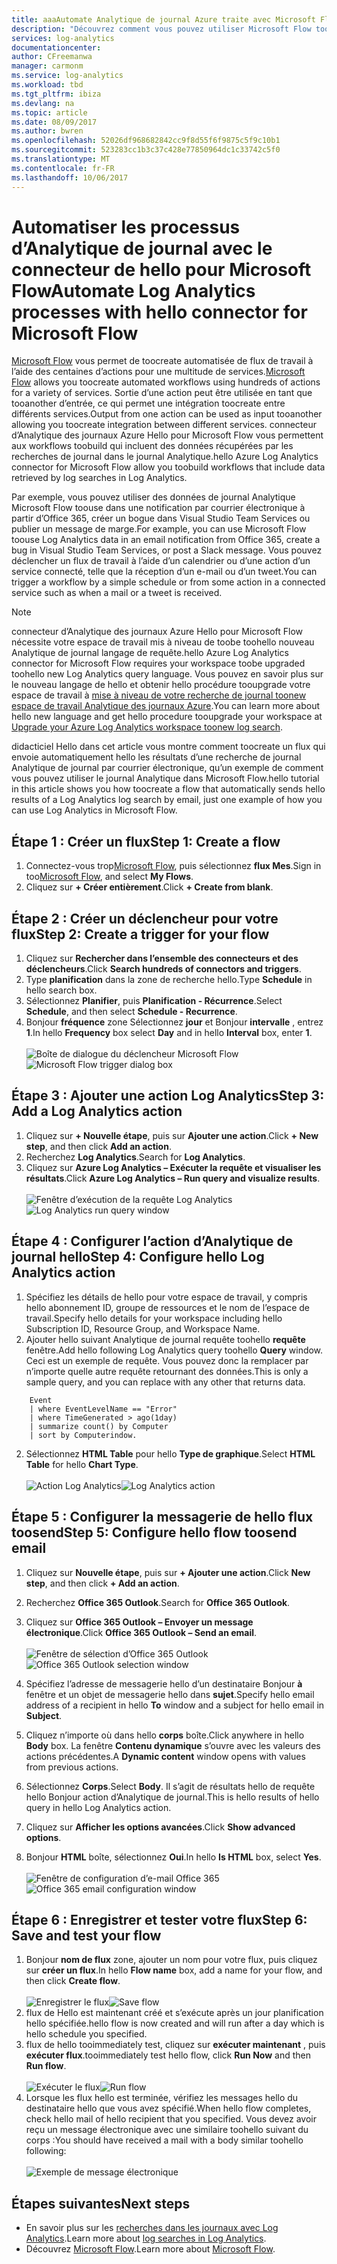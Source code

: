```yaml
---
title: aaaAutomate Analytique de journal Azure traite avec Microsoft Flow
description: "Découvrez comment vous pouvez utiliser Microsoft Flow tooquickly automatiser des processus reproductibles à l’aide du connecteur d’Analytique des journaux Azure hello."
services: log-analytics
documentationcenter: 
author: CFreemanwa
manager: carmonm
ms.service: log-analytics
ms.workload: tbd
ms.tgt_pltfrm: ibiza
ms.devlang: na
ms.topic: article
ms.date: 08/09/2017
ms.author: bwren
ms.openlocfilehash: 52026df968682842cc9f8d55f6f9875c5f9c10b1
ms.sourcegitcommit: 523283cc1b3c37c428e77850964dc1c33742c5f0
ms.translationtype: MT
ms.contentlocale: fr-FR
ms.lasthandoff: 10/06/2017
---
```

# <a name="automate-log-analytics-processes-with-hello-connector-for-microsoft-flow"></a><span data-ttu-id="71f9d-103">Automatiser les processus d’Analytique de journal avec le connecteur de hello pour Microsoft Flow</span><span class="sxs-lookup"><span data-stu-id="71f9d-103">Automate Log Analytics processes with hello connector for Microsoft Flow</span></span>
<span data-ttu-id="71f9d-104">[Microsoft Flow](https://ms.flow.microsoft.com) vous permet de toocreate automatisée de flux de travail à l’aide des centaines d’actions pour une multitude de services.</span><span class="sxs-lookup"><span data-stu-id="71f9d-104">[Microsoft Flow](https://ms.flow.microsoft.com) allows you toocreate automated workflows using hundreds of actions for a variety of services.</span></span> <span data-ttu-id="71f9d-105">Sortie d’une action peut être utilisée en tant que tooanother d’entrée, ce qui permet une intégration toocreate entre différents services.</span><span class="sxs-lookup"><span data-stu-id="71f9d-105">Output from one action can be used as input tooanother allowing you toocreate integration between different services.</span></span>  <span data-ttu-id="71f9d-106">connecteur d’Analytique des journaux Azure Hello pour Microsoft Flow vous permettent aux workflows toobuild qui incluent des données récupérées par les recherches de journal dans le journal Analytique.</span><span class="sxs-lookup"><span data-stu-id="71f9d-106">hello Azure Log Analytics connector for Microsoft Flow allow you toobuild workflows that include data retrieved by log searches in Log Analytics.</span></span>

<span data-ttu-id="71f9d-107">Par exemple, vous pouvez utiliser des données de journal Analytique Microsoft Flow toouse dans une notification par courrier électronique à partir d’Office 365, créer un bogue dans Visual Studio Team Services ou publier un message de marge.</span><span class="sxs-lookup"><span data-stu-id="71f9d-107">For example, you can use Microsoft Flow toouse Log Analytics data in an email notification from Office 365, create a bug in Visual Studio Team Services, or post a Slack message.</span></span>  <span data-ttu-id="71f9d-108">Vous pouvez déclencher un flux de travail à l’aide d’un calendrier ou d’une action d’un service connecté, telle que la réception d’un e-mail ou d’un tweet.</span><span class="sxs-lookup"><span data-stu-id="71f9d-108">You can trigger a workflow by a simple schedule or from some action in a connected service such as when a mail or a tweet is received.</span></span>  


> [!NOTE]
> <span data-ttu-id="71f9d-109">connecteur d’Analytique des journaux Azure Hello pour Microsoft Flow nécessite votre espace de travail mis à niveau de toobe toohello nouveau Analytique de journal langage de requête.</span><span class="sxs-lookup"><span data-stu-id="71f9d-109">hello Azure Log Analytics connector for Microsoft Flow requires your workspace toobe upgraded toohello new Log Analytics query language.</span></span> <span data-ttu-id="71f9d-110">Vous pouvez en savoir plus sur le nouveau langage de hello et obtenir hello procédure tooupgrade votre espace de travail à [mise à niveau de votre recherche de journal toonew espace de travail Analytique des journaux Azure](log-analytics-log-search-upgrade.md).</span><span class="sxs-lookup"><span data-stu-id="71f9d-110">You can learn more about hello new language and get hello procedure tooupgrade your workspace at [Upgrade your Azure Log Analytics workspace toonew log search](log-analytics-log-search-upgrade.md).</span></span>  

<span data-ttu-id="71f9d-111">didacticiel Hello dans cet article vous montre comment toocreate un flux qui envoie automatiquement hello les résultats d’une recherche de journal Analytique de journal par courrier électronique, qu’un exemple de comment vous pouvez utiliser le journal Analytique dans Microsoft Flow.</span><span class="sxs-lookup"><span data-stu-id="71f9d-111">hello tutorial in this article shows you how toocreate a flow that automatically sends hello results of a Log Analytics log search by email, just one example of how you can use Log Analytics in Microsoft Flow.</span></span> 


## <a name="step-1-create-a-flow"></a><span data-ttu-id="71f9d-112">Étape 1 : Créer un flux</span><span class="sxs-lookup"><span data-stu-id="71f9d-112">Step 1: Create a flow</span></span>
1. <span data-ttu-id="71f9d-113">Connectez-vous trop[Microsoft Flow](http://flow.microsoft.com), puis sélectionnez **flux Mes**.</span><span class="sxs-lookup"><span data-stu-id="71f9d-113">Sign in too[Microsoft Flow](http://flow.microsoft.com), and select **My Flows**.</span></span>
2. <span data-ttu-id="71f9d-114">Cliquez sur **+ Créer entièrement**.</span><span class="sxs-lookup"><span data-stu-id="71f9d-114">Click **+ Create from blank**.</span></span>

## <a name="step-2-create-a-trigger-for-your-flow"></a><span data-ttu-id="71f9d-115">Étape 2 : Créer un déclencheur pour votre flux</span><span class="sxs-lookup"><span data-stu-id="71f9d-115">Step 2: Create a trigger for your flow</span></span>
1. <span data-ttu-id="71f9d-116">Cliquez sur **Rechercher dans l’ensemble des connecteurs et des déclencheurs**.</span><span class="sxs-lookup"><span data-stu-id="71f9d-116">Click **Search hundreds of connectors and triggers**.</span></span>
2. <span data-ttu-id="71f9d-117">Type **planification** dans la zone de recherche hello.</span><span class="sxs-lookup"><span data-stu-id="71f9d-117">Type **Schedule** in hello search box.</span></span>
3. <span data-ttu-id="71f9d-118">Sélectionnez **Planifier**, puis **Planification - Récurrence**.</span><span class="sxs-lookup"><span data-stu-id="71f9d-118">Select **Schedule**, and then select **Schedule - Recurrence**.</span></span>
4. <span data-ttu-id="71f9d-119">Bonjour **fréquence** zone Sélectionnez **jour** et Bonjour **intervalle** , entrez **1**.</span><span class="sxs-lookup"><span data-stu-id="71f9d-119">In hello **Frequency** box select **Day** and in hello **Interval** box, enter **1**.</span></span><br><br><span data-ttu-id="71f9d-120">![Boîte de dialogue du déclencheur Microsoft Flow](media/log-analytics-flow-tutorial/flow01.png)</span><span class="sxs-lookup"><span data-stu-id="71f9d-120">![Microsoft Flow trigger dialog box](media/log-analytics-flow-tutorial/flow01.png)</span></span>


## <a name="step-3-add-a-log-analytics-action"></a><span data-ttu-id="71f9d-121">Étape 3 : Ajouter une action Log Analytics</span><span class="sxs-lookup"><span data-stu-id="71f9d-121">Step 3: Add a Log Analytics action</span></span>
1. <span data-ttu-id="71f9d-122">Cliquez sur **+ Nouvelle étape**, puis sur **Ajouter une action**.</span><span class="sxs-lookup"><span data-stu-id="71f9d-122">Click **+ New step**, and then click **Add an action**.</span></span>
2. <span data-ttu-id="71f9d-123">Recherchez **Log Analytics**.</span><span class="sxs-lookup"><span data-stu-id="71f9d-123">Search for **Log Analytics**.</span></span>
3. <span data-ttu-id="71f9d-124">Cliquez sur **Azure Log Analytics – Exécuter la requête et visualiser les résultats**.</span><span class="sxs-lookup"><span data-stu-id="71f9d-124">Click **Azure Log Analytics – Run query and visualize results**.</span></span><br><br><span data-ttu-id="71f9d-125">![Fenêtre d’exécution de la requête Log Analytics](media/log-analytics-flow-tutorial/flow02.png)</span><span class="sxs-lookup"><span data-stu-id="71f9d-125">![Log Analytics run query window](media/log-analytics-flow-tutorial/flow02.png)</span></span>

## <a name="step-4-configure-hello-log-analytics-action"></a><span data-ttu-id="71f9d-126">Étape 4 : Configurer l’action d’Analytique de journal hello</span><span class="sxs-lookup"><span data-stu-id="71f9d-126">Step 4: Configure hello Log Analytics action</span></span>

1. <span data-ttu-id="71f9d-127">Spécifiez les détails de hello pour votre espace de travail, y compris hello abonnement ID, groupe de ressources et le nom de l’espace de travail.</span><span class="sxs-lookup"><span data-stu-id="71f9d-127">Specify hello details for your workspace including hello Subscription ID, Resource Group, and Workspace Name.</span></span>
2. <span data-ttu-id="71f9d-128">Ajouter hello suivant Analytique de journal requête toohello **requête** fenêtre.</span><span class="sxs-lookup"><span data-stu-id="71f9d-128">Add hello following Log Analytics query toohello **Query** window.</span></span>  <span data-ttu-id="71f9d-129">Ceci est un exemple de requête. Vous pouvez donc la remplacer par n’importe quelle autre requête retournant des données.</span><span class="sxs-lookup"><span data-stu-id="71f9d-129">This is only a sample query, and you can replace with any other that returns data.</span></span>
```
    Event
    | where EventLevelName == "Error" 
    | where TimeGenerated > ago(1day)
    | summarize count() by Computer
    | sort by Computerindow. 
```

2. <span data-ttu-id="71f9d-130">Sélectionnez **HTML Table** pour hello **Type de graphique**.</span><span class="sxs-lookup"><span data-stu-id="71f9d-130">Select **HTML Table** for hello **Chart Type**.</span></span><br><br><span data-ttu-id="71f9d-131">![Action Log Analytics](media/log-analytics-flow-tutorial/flow03.png)</span><span class="sxs-lookup"><span data-stu-id="71f9d-131">![Log Analytics action](media/log-analytics-flow-tutorial/flow03.png)</span></span>

## <a name="step-5-configure-hello-flow-toosend-email"></a><span data-ttu-id="71f9d-132">Étape 5 : Configurer la messagerie de hello flux toosend</span><span class="sxs-lookup"><span data-stu-id="71f9d-132">Step 5: Configure hello flow toosend email</span></span>

1. <span data-ttu-id="71f9d-133">Cliquez sur **Nouvelle étape**, puis sur **+ Ajouter une action**.</span><span class="sxs-lookup"><span data-stu-id="71f9d-133">Click **New step**, and then click **+ Add an action**.</span></span>
2. <span data-ttu-id="71f9d-134">Recherchez **Office 365 Outlook**.</span><span class="sxs-lookup"><span data-stu-id="71f9d-134">Search for **Office 365 Outlook**.</span></span>
3. <span data-ttu-id="71f9d-135">Cliquez sur **Office 365 Outlook – Envoyer un message électronique**.</span><span class="sxs-lookup"><span data-stu-id="71f9d-135">Click **Office 365 Outlook – Send an email**.</span></span><br><br><span data-ttu-id="71f9d-136">![Fenêtre de sélection d’Office 365 Outlook](media/log-analytics-flow-tutorial/flow04.png)</span><span class="sxs-lookup"><span data-stu-id="71f9d-136">![Office 365 Outlook selection window](media/log-analytics-flow-tutorial/flow04.png)</span></span>

4. <span data-ttu-id="71f9d-137">Spécifiez l’adresse de messagerie hello d’un destinataire Bonjour **à** fenêtre et un objet de messagerie hello dans **sujet**.</span><span class="sxs-lookup"><span data-stu-id="71f9d-137">Specify hello email address of a recipient in hello **To** window and a subject for hello email in **Subject**.</span></span>
5. <span data-ttu-id="71f9d-138">Cliquez n’importe où dans hello **corps** boîte.</span><span class="sxs-lookup"><span data-stu-id="71f9d-138">Click anywhere in hello **Body** box.</span></span>  <span data-ttu-id="71f9d-139">La fenêtre **Contenu dynamique** s’ouvre avec les valeurs des actions précédentes.</span><span class="sxs-lookup"><span data-stu-id="71f9d-139">A **Dynamic content** window opens with values from previous actions.</span></span>  
6. <span data-ttu-id="71f9d-140">Sélectionnez **Corps**.</span><span class="sxs-lookup"><span data-stu-id="71f9d-140">Select **Body**.</span></span>  <span data-ttu-id="71f9d-141">Il s’agit de résultats hello de requête hello Bonjour action d’Analytique de journal.</span><span class="sxs-lookup"><span data-stu-id="71f9d-141">This is hello results of hello query in hello Log Analytics action.</span></span>
6. <span data-ttu-id="71f9d-142">Cliquez sur **Afficher les options avancées**.</span><span class="sxs-lookup"><span data-stu-id="71f9d-142">Click **Show advanced options**.</span></span>
7. <span data-ttu-id="71f9d-143">Bonjour **HTML** boîte, sélectionnez **Oui**.</span><span class="sxs-lookup"><span data-stu-id="71f9d-143">In hello **Is HTML** box, select **Yes**.</span></span><br><br><span data-ttu-id="71f9d-144">![Fenêtre de configuration d’e-mail Office 365](media/log-analytics-flow-tutorial/flow05.png)</span><span class="sxs-lookup"><span data-stu-id="71f9d-144">![Office 365 email configuration window](media/log-analytics-flow-tutorial/flow05.png)</span></span>

## <a name="step-6-save-and-test-your-flow"></a><span data-ttu-id="71f9d-145">Étape 6 : Enregistrer et tester votre flux</span><span class="sxs-lookup"><span data-stu-id="71f9d-145">Step 6: Save and test your flow</span></span>
1. <span data-ttu-id="71f9d-146">Bonjour **nom de flux** zone, ajouter un nom pour votre flux, puis cliquez sur **créer un flux**.</span><span class="sxs-lookup"><span data-stu-id="71f9d-146">In hello **Flow name** box, add a name for your flow, and then click **Create flow**.</span></span><br><br><span data-ttu-id="71f9d-147">![Enregistrer le flux](media/log-analytics-flow-tutorial/flow06.png)</span><span class="sxs-lookup"><span data-stu-id="71f9d-147">![Save flow](media/log-analytics-flow-tutorial/flow06.png)</span></span>
2. <span data-ttu-id="71f9d-148">flux de Hello est maintenant créé et s’exécute après un jour planification hello spécifiée.</span><span class="sxs-lookup"><span data-stu-id="71f9d-148">hello flow is now created and will run after a day which is hello schedule you specified.</span></span> 
3. <span data-ttu-id="71f9d-149">flux de hello tooimmediately test, cliquez sur **exécuter maintenant** , puis **exécuter flux**.</span><span class="sxs-lookup"><span data-stu-id="71f9d-149">tooimmediately test hello flow, click **Run Now** and then **Run flow**.</span></span><br><br><span data-ttu-id="71f9d-150">![Exécuter le flux](media/log-analytics-flow-tutorial/flow07.png)</span><span class="sxs-lookup"><span data-stu-id="71f9d-150">![Run flow](media/log-analytics-flow-tutorial/flow07.png)</span></span>
3. <span data-ttu-id="71f9d-151">Lorsque les flux hello est terminée, vérifiez les messages hello du destinataire hello que vous avez spécifié.</span><span class="sxs-lookup"><span data-stu-id="71f9d-151">When hello flow completes, check hello mail of hello recipient that you specified.</span></span>  <span data-ttu-id="71f9d-152">Vous devez avoir reçu un message électronique avec une similaire toohello suivant du corps :</span><span class="sxs-lookup"><span data-stu-id="71f9d-152">You should have received a mail with a body similar toohello following:</span></span><br><br>![Exemple de message électronique](media/log-analytics-flow-tutorial/flow08.png)


## <a name="next-steps"></a><span data-ttu-id="71f9d-154">Étapes suivantes</span><span class="sxs-lookup"><span data-stu-id="71f9d-154">Next steps</span></span>

- <span data-ttu-id="71f9d-155">En savoir plus sur les [recherches dans les journaux avec Log Analytics](log-analytics-log-search-new.md).</span><span class="sxs-lookup"><span data-stu-id="71f9d-155">Learn more about [log searches in Log Analytics](log-analytics-log-search-new.md).</span></span>
- <span data-ttu-id="71f9d-156">Découvrez [Microsoft Flow](https://ms.flow.microsoft.com).</span><span class="sxs-lookup"><span data-stu-id="71f9d-156">Learn more about [Microsoft Flow](https://ms.flow.microsoft.com).</span></span>




